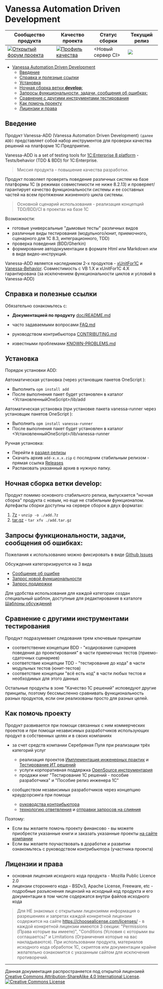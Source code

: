 ﻿<a id="markdown-vanessa-automation-driven-development" name="vanessa-automation-driven-development"></a>
# Vanessa Automation Driven Development

| Сообщество продукта | Качество проекта | Статус сборки | Текущий релиз |
|--------------------|------------------|---------------|---------------|
| [![Открытый форум проекта](https://img.shields.io/discourse/https/xdd.silverbulleters.org/users.svg)](https://xdd.silverbulleters.org/c/razrabotka/xdrivendevelopment) |  [![Профиль качества](https://opensonar.silverbulleters.org/api/project_badges/measure?project=add&metric=alert_status)](https://opensonar.silverbulleters.org/dashboard?id=add) |  <Новый сервер CI>   | [![](https://img.shields.io/github/release/silverbulleters/add.svg)](https://github.com/silverbulleters/add)   |


<!-- TOC insertAnchor:true -->

- [Vanessa Automation Driven Development](#vanessa-automation-driven-development)
    - [Введение](#введение)
    - [Справка и полезные ссылки](#справка-и-полезные-ссылки)
    - [Установка](#установка)
    - [Ночная сборка ветки **develop**:](#ночная-сборка-ветки-develop)
    - [Запросы функциональности, задачи, сообщения об ошибках:](#запросы-функциональности-задачи-сообщения-об-ошибках)
    - [Сравнение с другими инструментами тестирования](#сравнение-с-другими-инструментами-тестирования)
    - [Как помочь проекту](#как-помочь-проекту)
    - [Лицензии и права](#лицензии-и-права)

<!-- /TOC -->

<a id="markdown-введение" name="введение"></a>
## Введение

Продукт Vanessa-ADD (Vanessa Automation Driven Development) `(далее ADD)` представляет собой набор инструментов для проверки качества решений на платформе 1С:Предприятие.

Vanessa-ADD is a set of testing tools for [1C:Enterprise 8 platform](http://v8.1c.ru) - Tests/behavior (TDD & BDD) for 1С:Enterprise.

> Миссия продукта - повышение качества разработки.

Продукт позволяет проверять поведение различных систем на базе платформы 1С (в режимах совместимости не ниже 8.2.13)  и проверяет/гарантирует качество функциональности системы и ее составных частей на всем протяжении жизненного цикла системы.

> Основной сценарий использования - реализация концепций TDD/BDD/CI в проектах на базе 1С

Возможности:

+ готовые универсальные "дымовые тесты" различных видов
+ различные виды тестирования (модульного/юнит, приемочного, сценарного для 1С 8.3, интеграционного, TDD)
+ проверка поведения (BDD/Gherkin)
+ формирование автодокументации в формате Html или Markdown или в виде видео-инструкций.

Vanessa-ADD является наследником 2-х продуктов - [xUnitFor1C](https://github.com/xDrivenDevelopment/xUnitFor1C) и [Vanessa-Behavior](https://github.com/silverbulleters/vanessa-behavior). Совместимость с VB 1.Х и xUnitFor1C 4.Х гарантирована (за исключением функциональности циклов и условий в Vanessa-ADD)

<a id="markdown-справка-и-полезные-ссылки" name="справка-и-полезные-ссылки"></a>
## Справка и полезные ссылки

Обязательно ознакомьтесь с:

+ **Документацией по продукту** [doc/README.md](./doc/README.md)

+ часто задаваемыми вопросами [FAQ.md](./F.A.Q.MD)
+ руководством контрибьютора [CONTRIBUTING.md](./.github/CONTRIBUTING.md)
+ известными проблемами [KNOWN-PROBLEMS.md](./doc/KNOWN-PROBLEMS.md)

<a id="markdown-установка" name="установка"></a>
## Установка

Порядок установки ADD:

Автоматическая установка (через установщик пакетов OneScript ):

+ Выполнить `opm install add`
+ После выполнения пакет будет установлен в каталог <УстановленныйOneScript>/lib/add

Автоматическая установка (при установке пакета vanessa-runner через установщик пакетов OneScript ):

+ Выполнить `opm install vanessa-runner`
+ После выполнения пакет будет установлен в каталог <УстановленныйOneScript>/lib/vanessa-runner

Ручная установка:

+ Перейти в [раздел релизы](https://github.com/silverbulleters/add/releases)
+ Скачать архив `add-x.x.x.zip` с последним стабильным релизом - прямая ссылка [Releases](https://github.com/silverbulleters/add/releases/latest)
+ Распаковать указанный архив в нужную папку.

<a id="markdown-ночная-сборка-ветки-develop" name="ночная-сборка-ветки-develop"></a>
## Ночная сборка ветки **develop**:

Продукт помимо основного стабильного релиза, выпускается "ночная сборка" продукта с новым, но еще не стабильным функционалом. Артефакты сборки доступны на сервере сборок в двух форматах:

1. [7z](http://ci.silverbulleters.org/job/ADD%20test/job/develop/lastSuccessfulBuild/artifact/add.7z) - `unzip -o ./add.7z`
2. [tar.gz](http://ci.silverbulleters.org/job/ADD%20test/job/develop/lastSuccessfulBuild/artifact/add.tar.gz) - `tar xfv ./add.tar.gz`

<a id="markdown-запросы-функциональности-задачи-сообщения-об-ошибках" name="запросы-функциональности-задачи-сообщения-об-ошибках"></a>
## Запросы функциональности, задачи, сообщения об ошибках:

Пожелания к использованию можно фиксировать в виде [Github Issues](https://github.com/silverbulleters/add/issues/new/choose)

Обсуждения категоризируются на 3 вида

* [Сообщение об ошибке](https://github.com/silverbulleters/add/issues/new?template=bug_report.md)
* [Запрос новой функциональности](https://github.com/silverbulleters/add/issues/new?template=feature_request.md)
* [Запрос поддержки](https://github.com/silverbulleters/add/issues/new?template=help_request)

Для удобства использования для каждой категории создан специальный шаблон, доступные для редактирования в каталоге [Шаблоны обсуждений](./.github/ISSUE_TEMPLATE/)

<a id="markdown-сравнение-с-другими-инструментами-тестирования" name="сравнение-с-другими-инструментами-тестирования"></a>
## Сравнение с другими инструментами тестирования

Продукт подразумевает следования трем ключевым принципам

* соответствение концепции BDD - "кодирование сценариев поведения до проектирования" в части приемочных тестов (приемо-сдаточных сценариев)
* соответствие концепции TDD - "тестирование до кода" в части модульных тестов (юнит-тестов)
* соответствие концепции "всё есть код" в части любых тестов и необходимых для этого данных

Остальные продукты в зоне "Качество 1С решений" исповедуют другие принципы, поэтому бессмысленно сравнивать функциональность разных продуктов, если они реализованы просто для разных целей.

<a id="markdown-как-помочь-проекту" name="как-помочь-проекту"></a>
## Как помочь проекту

Продукт развивается при помощи связанных с ним коммерческих проектов и при помощи независимых разработчиков использующих продукт в собственных целях и в своих компаниях

* за счет средств компании Серебряная Пуля при реализации трёх категорий услуг
  * реализация проектов [Имплементация инженерных практик](http://silverbulleters.org/implementacia) и [Тестирование ИТ решений](http://silverbulleters.org/testirovanie)
  * услуги корпоративная поддержка [OpenSource инструментария](https://silverbulleters.org/consult)
  * продажи книг "Тестирование 1С решений - пособие разработчика" и "Пособие релиз инженера 1С"

* сообществом независимых разработчиков через концепцию краудсорсинга при помощи
  * [руководства контрибьютора](./.github/CONTRIBUTING.md)
  * [технологию ответвления](https://github.com/silverbulleters/add/network/members) и [отправки запросов на слияния](https://github.com/silverbulleters/add/pulls)

Поэтому:

* Если вы желаете помочь проекту финансово - вы можете приобрести указанные книги и заказать указанные проекты [на сайте компании](https://silverbulleters.org/)
* Если вы желаете поучаствовать в доработке и развитии ознакомьтесь с руководством контрибьютора (участника проекта)

<a id="markdown-лицензии-и-права" name="лицензии-и-права"></a>
## Лицензии и права

+ основная лицензия исходного кода продукта - Mozilla Public Licence 2.0
+ лицензии стороннего кода - BSDv3, Apache License, Freeware, etc - подробные разъяснения лицензий на исходный код продукта и его документации в том числе содержатся внутри файлов исходного кода

> Для НЕ знакомых с открытыми лицензиями информация о разрешениях и запретах каждой конкретной лицензии содержится на сайте https://choosealicense.com/licenses/ - в каждой конкретной лицензии имеются 3 секции: "Permissions (Права которые вы имеете)", "Conditions (Условия с которыми вы соглашаетсь)" и Limitations (Ограничения которые на вас накладываются). При использовании продукта, материалов исходного кода обработок 1С, скриптов или документации крайне желательно ознакомится с указанным сайтом для исключения противоречий.

----------

Данная документация распространяется под открытой лицензией <br /><a rel="license" href="http://creativecommons.org/licenses/by-sa/4.0/">Creative Commons Attribution-ShareAlike 4.0 International License</a>.<br />
<a rel="license" href="http://creativecommons.org/licenses/by-sa/4.0/"><img alt="Creative Commons License" style="border-width:0" src="https://i.creativecommons.org/l/by-sa/4.0/88x31.png" /></a>
